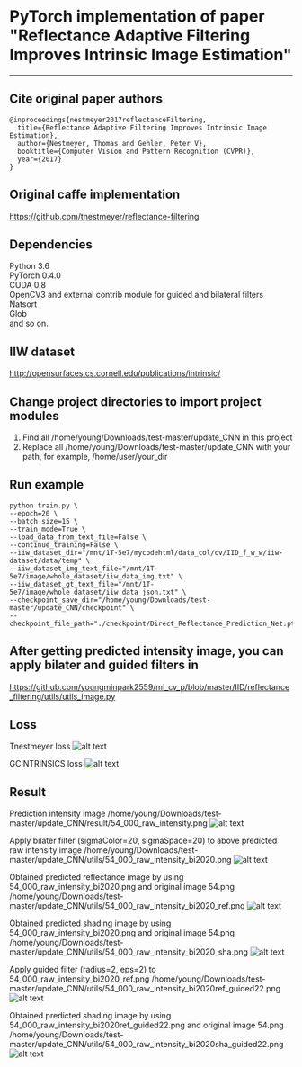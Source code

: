 # PyTorch implementation of paper "Reflectance Adaptive Filtering Improves Intrinsic Image Estimation"
---

## Cite original paper authors
```
@inproceedings{nestmeyer2017reflectanceFiltering,
  title={Reflectance Adaptive Filtering Improves Intrinsic Image Estimation},
  author={Nestmeyer, Thomas and Gehler, Peter V},
  booktitle={Computer Vision and Pattern Recognition (CVPR)},
  year={2017}
}
```

## Original caffe implementation
https://github.com/tnestmeyer/reflectance-filtering

## Dependencies
Python 3.6  
PyTorch 0.4.0  
CUDA 0.8  
OpenCV3 and external contrib module for guided and bilateral filters  
Natsort  
Glob  
and so on.

## IIW dataset
http://opensurfaces.cs.cornell.edu/publications/intrinsic/

## Change project directories to import project modules 
1. Find all /home/young/Downloads/test-master/update_CNN in this project 
2. Replace all /home/young/Downloads/test-master/update_CNN with your path, 
for example, /home/user/your_dir

## Run example
```
python train.py \
--epoch=20 \
--batch_size=15 \
--train_mode=True \
--load_data_from_text_file=False \
--continue_training=False \
--iiw_dataset_dir="/mnt/1T-5e7/mycodehtml/data_col/cv/IID_f_w_w/iiw-dataset/data/temp" \
--iiw_dataset_img_text_file="/mnt/1T-5e7/image/whole_dataset/iiw_data_img.txt" \
--iiw_dataset_gt_text_file="/mnt/1T-5e7/image/whole_dataset/iiw_data_json.txt" \
--checkpoint_save_dir="/home/young/Downloads/test-master/update_CNN/checkpoint" \
--checkpoint_file_path="./checkpoint/Direct_Reflectance_Prediction_Net.pth"
```

## After getting predicted intensity image, you can apply bilater and guided filters in
https://github.com/youngminpark2559/ml_cv_p/blob/master/IID/reflectance_filtering/utils/utils_image.py

## Loss
Tnestmeyer loss
![alt text](https://github.com/youngminpark2559/ml_cv_p/blob/master/IID/reflectance_filtering/train/loss_one.png)

GCINTRINSICS loss
![alt text](https://github.com/youngminpark2559/ml_cv_p/blob/master/IID/reflectance_filtering/train/loss_cgintrinsic.png)

## Result
Prediction intensity image
/home/young/Downloads/test-master/update_CNN/result/54_000_raw_intensity.png
![alt text](https://github.com/youngminpark2559/ml_cv_p/blob/master/IID/reflectance_filtering/result/54_000_raw_intensity.png)

Apply bilater filter (sigmaColor=20, sigmaSpace=20) to above predicted raw intensity image
/home/young/Downloads/test-master/update_CNN/utils/54_000_raw_intensity_bi2020.png
![alt text](https://github.com/youngminpark2559/ml_cv_p/blob/master/IID/reflectance_filtering/utils/54_000_raw_intensity_bi2020.png)

Obtained predicted reflectance image by using 54_000_raw_intensity_bi2020.png and original image 54.png
/home/young/Downloads/test-master/update_CNN/utils/54_000_raw_intensity_bi2020_ref.png
![alt text](https://github.com/youngminpark2559/ml_cv_p/blob/master/IID/reflectance_filtering/utils/54_000_raw_intensity_bi2020_ref.png)

Obtained predicted shading image by using 54_000_raw_intensity_bi2020.png and original image 54.png
/home/young/Downloads/test-master/update_CNN/utils/54_000_raw_intensity_bi2020_sha.png
![alt text](https://github.com/youngminpark2559/ml_cv_p/blob/master/IID/reflectance_filtering/utils/54_000_raw_intensity_bi2020_sha.png)

Apply guided filter (radius=2, eps=2) to 54_000_raw_intensity_bi2020_ref.png
/home/young/Downloads/test-master/update_CNN/utils/54_000_raw_intensity_bi2020ref_guided22.png
![alt text](https://github.com/youngminpark2559/ml_cv_p/blob/master/IID/reflectance_filtering/utils/54_000_raw_intensity_bi2020ref_guided22.png)

Obtained predicted shading image by using 54_000_raw_intensity_bi2020ref_guided22.png and original image 54.png
/home/young/Downloads/test-master/update_CNN/utils/54_000_raw_intensity_bi2020sha_guided22.png
![alt text](https://github.com/youngminpark2559/ml_cv_p/blob/master/IID/reflectance_filtering/utils/54_000_raw_intensity_bi2020sha_guided22.png)

